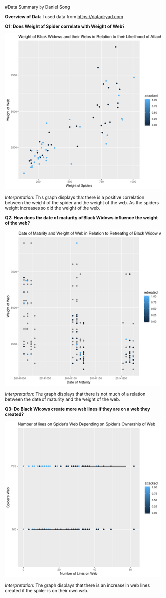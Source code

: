 #Data Summary by Daniel Song

**Overview of Data**
I used data from https://datadryad.com

**Q1: Does Weight of Spider correlate with Weight of Web?**

![](SpiderWeight_vs_WebWeight.png)

*Interpretation:*
This graph displays that there is a positive correlation between the weight of the spider and the weight of the web.  As the spiders weight increases so did the weight of the web. 

**Q2: How does the date of maturity of Black Widows influence the weight of the web?**

![](MaturityDate_vs_WebWeight.png)

*Interpretation:*
The graph displays that there is not much of a relation between the date of maturity and the weight of the web. 

**Q3: Do Black Widows create more web lines if they are on a web they created?**

![](NumberWebLines_vs_OwnWeb.png)

*Interpretation:*
The graph displays that there is an increase in web lines created if the spider is on their own web. 
